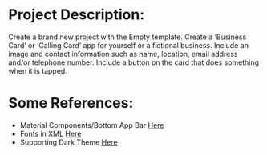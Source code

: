# Project Description: 

Create a brand new project with the ​Empty​ template. Create a ‘Business Card’ or ‘Calling Card’ app 
for yourself or a fictional business. Include an image and contact information such as name, location,
 email address and/or telephone number. Include a button on the card that does something when it is tapped. 
 
 # Some References:
 
 - Material Components/Bottom App Bar [Here](https://material.io/components/app-bars-bottom#specs)
 - Fonts in XML [Here](https://developer.android.com/guide/topics/ui/look-and-feel/fonts-in-xml)
 - Supporting Dark Theme [Here](https://www.raywenderlich.com/5697228-supporting-dark-theme)